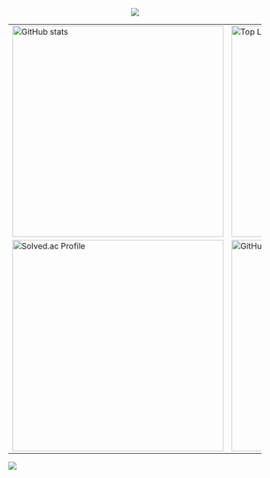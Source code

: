 <!-- 헤더 -->
<p align="center">
  <img src="https://capsule-render.vercel.app/api?type=waving&color=auto&height=300&section=header&text=🧑‍💻Jeemin&fontSize=80&fontAlign=80" />
</p>

<!-- 2x2 그리드 -->
<table align="center">
  <tr>
    <td>
      <a href="https://github.com/rlawlals119/github-readme-stats">
        <img
          src="https://github-readme-stats.vercel.app/api?username=rlawlals119&show_icons=true&hide_border=true"
          width="420"
          alt="GitHub stats"
        />
      </a>
    </td>
    <td>
      <a href="https://github.com/rlawlals119/github-readme-stats">
        <img
          src="https://github-readme-stats.vercel.app/api/top-langs/?username=rlawlals119&layout=compact&hide_border=true"
          width="420"
          alt="Top Languages"
        />
      </a>
    </td>
  </tr>
  <tr>
    <td>
      <a href="https://solved.ac/rlawlals119">
        <img
          src="https://mazassumnida.wtf/api/v2/generate_badge?boj=rlawlals119"
          width="420"
          alt="Solved.ac Profile"
        />
      </a>
    </td>
    <td>
      <a href="https://git.io/streak-stats">
        <img
          src="https://streak-stats.demolab.com?user=rlawlals119&hide_border=true"
          width="420"
          alt="GitHub Streak"
        />
      </a>
    </td>
  </tr>
</table>

![](./profile-3d-contrib/profile-green-animate.svg)

